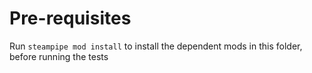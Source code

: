 # Pre-requisites

Run `steampipe mod install` to install the dependent mods in this folder, before running the tests